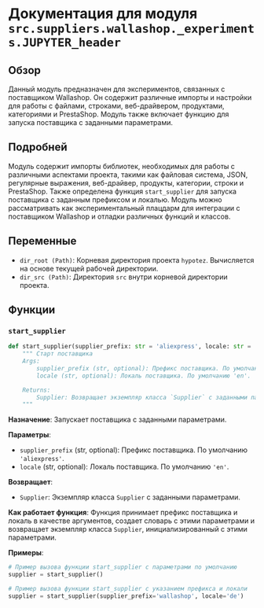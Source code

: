 # Документация для модуля `src.suppliers.wallashop._experiments.JUPYTER_header`

## Обзор

Данный модуль предназначен для экспериментов, связанных с поставщиком Wallashop. Он содержит различные импорты и настройки для работы с файлами, строками, веб-драйвером, продуктами, категориями и PrestaShop. Модуль также включает функцию для запуска поставщика с заданными параметрами.

## Подробней

Модуль содержит импорты библиотек, необходимых для работы с различными аспектами проекта, такими как файловая система, JSON, регулярные выражения, веб-драйвер, продукты, категории, строки и PrestaShop. Также определена функция `start_supplier` для запуска поставщика с заданным префиксом и локалью.
Модуль можно рассматривать как экспериментальный плацдарм для интеграции с поставщиком Wallashop и отладки различных функций и классов.

## Переменные

- `dir_root (Path)`: Корневая директория проекта `hypotez`. Вычисляется на основе текущей рабочей директории.
- `dir_src (Path)`: Директория `src` внутри корневой директории проекта.

## Функции

### `start_supplier`

```python
def start_supplier(supplier_prefix: str = 'aliexpress', locale: str = 'en'):
    """ Старт поставщика 
    Args:
        supplier_prefix (str, optional): Префикс поставщика. По умолчанию 'aliexpress'.
        locale (str, optional): Локаль поставщика. По умолчанию 'en'.

    Returns:
        Supplier: Возвращает экземпляр класса `Supplier` с заданными параметрами.
    """
```

**Назначение**: Запускает поставщика с заданными параметрами.

**Параметры**:
- `supplier_prefix` (str, optional): Префикс поставщика. По умолчанию `'aliexpress'`.
- `locale` (str, optional): Локаль поставщика. По умолчанию `'en'`.

**Возвращает**:
- `Supplier`: Экземпляр класса `Supplier` с заданными параметрами.

**Как работает функция**:
Функция принимает префикс поставщика и локаль в качестве аргументов, создает словарь с этими параметрами и возвращает экземпляр класса `Supplier`, инициализированный с этими параметрами.

**Примеры**:

```python
# Пример вызова функции start_supplier с параметрами по умолчанию
supplier = start_supplier()

# Пример вызова функции start_supplier с указанием префикса и локали
supplier = start_supplier(supplier_prefix='wallashop', locale='de')